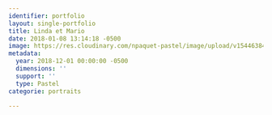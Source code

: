 ```yaml
---
identifier: portfolio
layout: single-portfolio
title: Linda et Mario
date: 2018-01-08 13:14:18 -0500
image: https://res.cloudinary.com/npaquet-pastel/image/upload/v1544638482/DSC05386-4.jpg
metadata:
  year: 2018-12-01 00:00:00 -0500
  dimensions: ''
  support: ''
  type: Pastel
categorie: portraits

---
```

